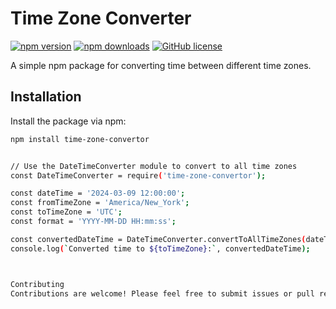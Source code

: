 # Time Zone Converter

[![npm version](https://img.shields.io/npm/v/time-zone-convertor.svg)](https://www.npmjs.com/package/time-zone-convertor)
[![npm downloads](https://img.shields.io/npm/dt/time-zone-convertor.svg)](https://www.npmjs.com/package/time-zone-convertor)
[![GitHub license](https://img.shields.io/github/license/lijuSam/time-zone-convertor)](https://github.com/lijuSam/time-zone-convertor/blob/main/LICENSE)


A simple npm package for converting time between different time zones.

## Installation

Install the package via npm:

```bash
npm install time-zone-convertor


// Use the DateTimeConverter module to convert to all time zones
const DateTimeConverter = require('time-zone-convertor');

const dateTime = '2024-03-09 12:00:00';
const fromTimeZone = 'America/New_York';
const toTimeZone = 'UTC';
const format = 'YYYY-MM-DD HH:mm:ss';

const convertedDateTime = DateTimeConverter.convertToAllTimeZones(dateTime, fromTimeZone, toTimeZone, format);
console.log(`Converted time to ${toTimeZone}:`, convertedDateTime);



Contributing
Contributions are welcome! Please feel free to submit issues or pull requests.
